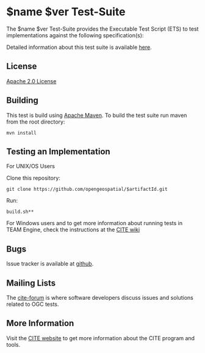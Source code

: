 # $name $ver Test-Suite

The $name $ver Test-Suite provides the Executable Test Script (ETS) to test implementations against the following specification(s):

Detailed information about this test suite is available [here]( http://htmlpreview.github.com/?https://github.com/opengeospatial/ets-19139/blob/master/src/main/javadoc/overview.html).

## License

[Apache 2.0 License](LICENSE.md)

## Building

This test is build using [Apache Maven](http://maven.apache.org/). To 
build the test suite run maven from the root directory:

```
mvn install
```
     
## Testing an Implementation

For UNIX/OS Users

Clone this repository:
```     
git clone https://github.com/opengeospatial/$artifactId.git
```
Run:
```   
build.sh**
```

For Windows users and to get more information about running tests in TEAM Engine, check the instructions at the [CITE wiki](http://cite.opengeospatial.org/easytesting)

## Bugs

Issue tracker is available at [github](https://github.com/opengeospatial/$artifactId/issues).

## Mailing Lists

The [cite-forum](http://cite.opengeospatial.org/forum) is where software developers discuss issues and solutions related to OGC tests. 

## More Information

Visit the [CITE website](http://cite.opengeospatial.org/) to get more information about the CITE program and tools.

